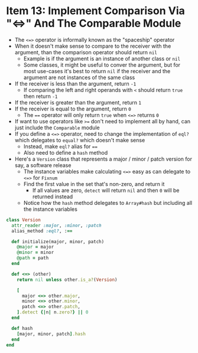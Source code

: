 # Item 13: Implement Comparison Via "<=>" And The Comparable Module

* The `<=>` operator is informally known as the "spaceship" operator
* When it doesn't make sense to compare to the receiver with the argument, than the comparison operator should return `nil`
  * Example is if the argument is an instance of another class or `nil`
  * Some classes, it might be useful to conver the argument, but for most use-cases it's best to return `nil` if the receiver and the argument are not instances of the same class
* If the receiver is less than the argument, return `-1`
  * If comparing the left and right operands with `<` should return `true` then return `-1`
* If the receiver is greater than the argument, return `1`
* If the receiver is equal to the argument, return `0`
  * The `==` operator will only return `true` when `<=>` returns `0`
* If want to use operators like `>=` don't need to implement all by hand, can just include the `Comparable` module
* If you define a `<=>` operator, need to change the implementation of `eql?` which delegates to `equal?` which doesn't make sense
  * Instead, make `eql?` alias for `==`
  * Also need to define a `hash` method
* Here's a `Version` class that represents a major / minor / patch version for say, a software release
  * The instance variables make calculating `<=>` easy as can delegate to `<=>` for `Fixnum`
  * Find the first value in the set that's non-zero, and return it
    * If all values are zero, `detect` will return `nil` and then `0` will be returned instead
  * Notice how the `hash` method delegates to `Array#hash` but including all the instance variables

```ruby
class Version
  attr_reader :major, :minor, :patch
  alias_method :eql?, :==

  def initialize(major, minor, patch)
    @major = major
    @minor = minor
    @path = path
  end

  def <=> (other)
    return nil unless other.is_a?(Version)

    [ 
      major <=> other.major,
      minor <=> other.minor,
      patch <=> other.patch,
    ].detect {|n| n.zero?} || 0
  end

  def hash
    [major, minor, patch].hash
  end
end
```